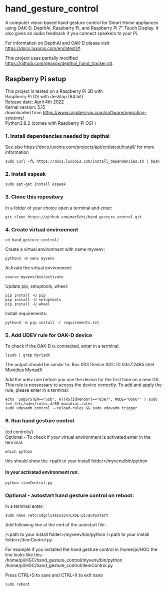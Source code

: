 # hand_gesture_control
A computer vision based hand gesture control for Smart Home appliances using OAK-D, DepthAI, Raspberry Pi, and Raspberry Pi 7" Touch Display. It also gives an audio feedback if you connect speakers to your Pi. 

For information on DepthAI and OAK-D please visit https://docs.luxonis.com/en/latest/#.

This project uses partially modified https://github.com/geaxgx/depthai_hand_tracker.git.

## Raspberry Pi setup
This project is tested on a Raspberry Pi 3B with \
Raspberry Pi OS with desktop (64 bit) \
Release date: April 4th 2022 \
Kernel version: 5.15 \
downloaded from https://www.raspberrypi.com/software/operating-systems/ \
Python3.9.2 (comes with Raspberry Pi OS) \

### 1. Install dependencies needed by depthai
See also https://docs.luxonis.com/projects/api/en/latest/install/ for more information
```console
sudo curl -fL https://docs.luxonis.com/install_dependencies.sh | bash
```

### 2. Install espeak 
```console
sudo apt-get install espeak
```

### 3. Clone this repository
In a folder of your choice open a terminal and enter: 
```console
git clone https://github.com/mar5chi/hand_gesture_control.git
```

### 4. Create virtual environment
```console
cd hand_gesture_control/
```
Create a virtual environment with name myvenv: 
```console
python3 -m venv myvenv 
```
Activate the virtual environment: 
```console
source myvenv/bin/activate 
```
Update pip, setuptools, wheel: 
```console
pip install -U pip 
pip install -U setuptools 
pip install -U wheel 
```
Install requirements:
```console
python3 -m pip install -r requirements.txt
```

### 5. Add UDEV rule for OAK-D device
To check if the OAK-D is connected, enter in a terminal:
```console
lsusb | grep MyriadX
```
The output should be similar to: Bus 003 Device 002: ID 03e7:2485 Intel Movidius MyriadX

Add the udev rule before you use the device for the first time on a new OS. This rule is nessessary to access the device correctly. To add and apply the rule, please enter in a terminal: 
```console
echo 'SUBSYSTEM=="usb", ATTRS{idVendor}=="03e7", MODE="0666"' | sudo tee /etc/udev/rules.d/80-movidius.rules
sudo udevadm control --reload-rules && sudo udevadm trigger
```

### 6. Run hand gesture control
(cd controls/) \
Optional - To check if your virtual environment is activated enter in the terminal: 
```console
which python
```
this should show the \<path to your install folder\>/myvenv/bin/python 

#### In your activated environment run:
```console
python itemControl.py
```

###  Optional - autostart hand gesture control on reboot: 
In a terminal enter: 
```console
sudo nano /etc/xdg/lxsession/LXDE-pi/autostart
```
  
  Add following line at the end of the autostart file: 
  
  /\<path to your install folder\>/myvenv/bin/python /\<path to your install folder\>/itemControl.py 
  
  For example if you installed the hand gesture control in /home/pi/HGC the line looks like this: \
  /home/pi/HGC/hand_gesture_control/myvenv/bin/python /home/pi/HGC/hand_gesture_control/itemControl.py 
  
  Press CTRL+S to save and CTRL+X to exit nano 

```console
sudo reboot
```

